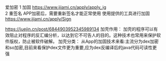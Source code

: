 
爱加密
1 加固
https://www.ijiami.cn/apply/apply_jg  
2 重签名 APP加密后，需要重新签名才能正常使用
使用提供的工具进行加固  https://www.ijiami.cn/apply/Sign  


https://juejin.cn/post/6844903952345989134
加壳作用：
加壳的程序可以有效阻止对程序的反汇编分析，以达到它不可告人的目的。这种技术也常用来保护软件版权，防止被软件破解。
加壳分类：
从App的加固技术来看:主流分为dex加密和so加密,目前来看保护dex文件更为重要,应为dex反编译后的java代码可读性更强
